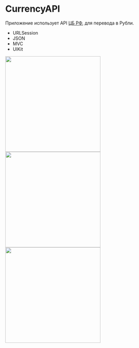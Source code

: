 # CurrencyAPI

Приложение использует API [ЦБ РФ](https://www.cbr-xml-daily.ru), для перевода в Рубли.

- URLSession
- JSON
- MVC
- UIKit


<img src="https://user-images.githubusercontent.com/81886542/130923508-aa34e551-538e-44c2-abe1-f7e44fc6fa2f.png" width="300" />


<img src="https://user-images.githubusercontent.com/81886542/130923983-209e0aea-796d-4eea-aa4c-63e9ae1655d8.png" width="300" />



<img src="https://user-images.githubusercontent.com/81886542/130959637-e185921b-cd0e-4b04-9d63-e8493ffa4df1.png" width="300" />



